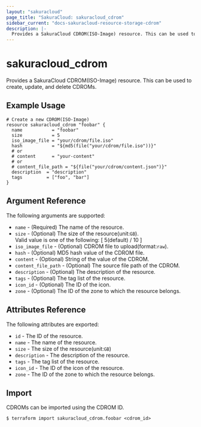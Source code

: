 ```yaml
---
layout: "sakuracloud"
page_title: "SakuraCloud: sakuracloud_cdrom"
sidebar_current: "docs-sakuracloud-resource-storage-cdrom"
description: |-
  Provides a SakuraCloud CDROM(ISO-Image) resource. This can be used to create, update, and delete CDROMs.
---
```


# sakuracloud\_cdrom

Provides a SakuraCloud CDROM(ISO-Image) resource. This can be used to create, update, and delete CDROMs.

## Example Usage

```hcl
# Create a new CDROM(ISO-Image)
resource sakuracloud_cdrom "foobar" {
  name           = "foobar"
  size           = 5
  iso_image_file = "your/cdrom/file.iso"
  hash           = "${md5(file("your/cdrom/file.iso"))}"
  # or
  # content      = "your-content" 
  # or
  # content_file_path = "${file("your/cdrom/content.json")}" 
  description  = "description"
  tags         = ["foo", "bar"]
}
```

## Argument Reference

The following arguments are supported:

* `name` - (Required) The name of the resource.
* `size` - (Optional) The size of the resource(unit:`GB`).   
Valid value is one of the following: [ 5(default) / 10 ]
* `iso_image_file` - (Optional) CDROM file to upload(format:`raw`).
* `hash` - (Optional) MD5 hash value of the CDROM file.
* `content` - (Optional) String of the value of the CDROM. 
* `content_file_path` - (Optional) The source file path of the CDROM. 
* `description` - (Optional) The description of the resource.
* `tags` - (Optional) The tag list of the resource.
* `icon_id` - (Optional) The ID of the icon.
* `zone` - (Optional) The ID of the zone to which the resource belongs.

## Attributes Reference

The following attributes are exported:

* `id` - The ID of the resource.
* `name` - The name of the resource.
* `size` - The size of the resource(unit:`GB`)
* `description` - The description of the resource.
* `tags` - The tag list of the resource.
* `icon_id` - The ID of the icon of the resource.
* `zone` - The ID of the zone to which the resource belongs.

## Import

CDROMs can be imported using the CDROM ID.

```
$ terraform import sakuracloud_cdrom.foobar <cdrom_id>
```
